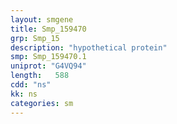 ```yaml
---
layout: smgene
title: Smp_159470
grp: Smp_15
description: "hypothetical protein"
smp: Smp_159470.1
uniprot: "G4VQ94"
length:   588
cdd: "ns"
kk: ns
categories: sm
---
```

